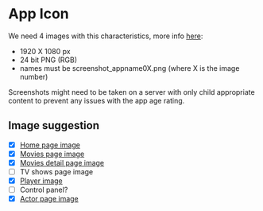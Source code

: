 # App Icon

We need 4 images with this characteristics, more info [here](https://developer.samsung.com/smarttv/design/app-icons-and-screenshots.html#App-Screenshot):

- 1920 X 1080 px
- 24 bit PNG (RGB)
- names must be screenshot_appname0X.png (where X is the image number)

Screenshots might need to be taken on a server with only child appropriate content to prevent any issues with the app age rating.

## Image suggestion

- [x] [Home page image](./screenshot_jellyfin01.png)
- [x] [Movies page image](./screenshot_jellyfin02.png)
- [x] [Movies detail page image](./screenshot_jellyfin03.png)
- [ ] TV shows page image
- [x] [Player image](./screenshot_jellyfin04.png)
- [ ] Control panel?
- [x] [Actor page image](./screenshot_jellyfin05.png)

